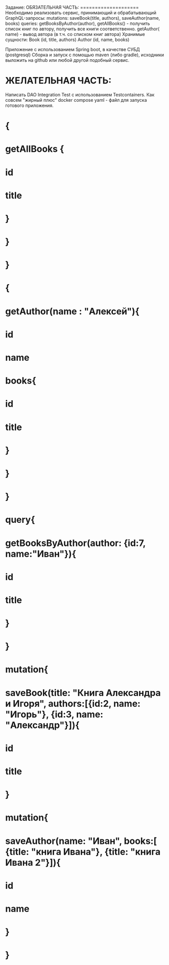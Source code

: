 Задание:
ОБЯЗАТЕЛЬНАЯ ЧАСТЬ:
==================== Необходимо реализовать сервис, принимающий и обрабатывающий GraphQL-запросы:
mutations:
saveBook(title, authors), saveAuthor(name, books)
queries:
getBooksByAuthor(author), getAllBooks() - получить список книг по автору, получить все книги соответственно. getAuthor(
name) - вывод автора (в т.ч. со списком книг автора)
Хранимые сущности:
Book (id, title, authors)
Author (id, name, books)

Приложение с использованием Spring boot, в качестве СУБД (postgresql)
Сборка и запуск с помощью maven (либо gradle), исходники выложить на github или любой другой подобный сервис.

ЖЕЛАТЕЛЬНАЯ ЧАСТЬ:
===================
Написать DAO Integration Test с использованием Testcontainers. Как совсем "жирный плюс" docker compose yaml - файл для
запуска готового приложения.

# {

# getAllBooks {

# id

# title

# }

# }

# }

# {

# getAuthor(name : "Алексей"){

# id

# name

# books{

# id

# title

# }

# }

# }

# query{

# getBooksByAuthor(author: {id:7, name:"Иван"}){

# id

# title

# }

# }

# mutation{

# saveBook(title: "Книга Александра и Игоря", authors:[{id:2, name: "Игорь"}, {id:3, name: "Александр"}]){

# id

# title

# }

#   

# mutation{

# saveAuthor(name: "Иван", books:[ {title: "книга Ивана"}, {title: "книга Ивана 2"}]){

# id

# name

# }

# }